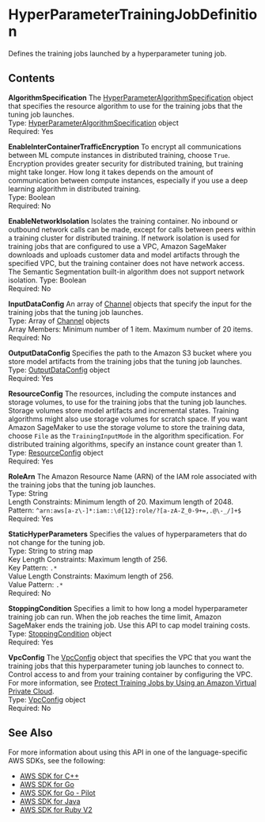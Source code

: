 # HyperParameterTrainingJobDefinition<a name="API_HyperParameterTrainingJobDefinition"></a>

Defines the training jobs launched by a hyperparameter tuning job\.

## Contents<a name="API_HyperParameterTrainingJobDefinition_Contents"></a>

 **AlgorithmSpecification**   <a name="SageMaker-Type-HyperParameterTrainingJobDefinition-AlgorithmSpecification"></a>
The [HyperParameterAlgorithmSpecification](API_HyperParameterAlgorithmSpecification.md) object that specifies the resource algorithm to use for the training jobs that the tuning job launches\.  
Type: [HyperParameterAlgorithmSpecification](API_HyperParameterAlgorithmSpecification.md) object  
Required: Yes

 **EnableInterContainerTrafficEncryption**   <a name="SageMaker-Type-HyperParameterTrainingJobDefinition-EnableInterContainerTrafficEncryption"></a>
To encrypt all communications between ML compute instances in distributed training, choose `True`\. Encryption provides greater security for distributed training, but training might take longer\. How long it takes depends on the amount of communication between compute instances, especially if you use a deep learning algorithm in distributed training\.  
Type: Boolean  
Required: No

 **EnableNetworkIsolation**   <a name="SageMaker-Type-HyperParameterTrainingJobDefinition-EnableNetworkIsolation"></a>
Isolates the training container\. No inbound or outbound network calls can be made, except for calls between peers within a training cluster for distributed training\. If network isolation is used for training jobs that are configured to use a VPC, Amazon SageMaker downloads and uploads customer data and model artifacts through the specified VPC, but the training container does not have network access\.  
The Semantic Segmentation built\-in algorithm does not support network isolation\.
Type: Boolean  
Required: No

 **InputDataConfig**   <a name="SageMaker-Type-HyperParameterTrainingJobDefinition-InputDataConfig"></a>
An array of [Channel](API_Channel.md) objects that specify the input for the training jobs that the tuning job launches\.  
Type: Array of [Channel](API_Channel.md) objects  
Array Members: Minimum number of 1 item\. Maximum number of 20 items\.  
Required: No

 **OutputDataConfig**   <a name="SageMaker-Type-HyperParameterTrainingJobDefinition-OutputDataConfig"></a>
Specifies the path to the Amazon S3 bucket where you store model artifacts from the training jobs that the tuning job launches\.  
Type: [OutputDataConfig](API_OutputDataConfig.md) object  
Required: Yes

 **ResourceConfig**   <a name="SageMaker-Type-HyperParameterTrainingJobDefinition-ResourceConfig"></a>
The resources, including the compute instances and storage volumes, to use for the training jobs that the tuning job launches\.  
Storage volumes store model artifacts and incremental states\. Training algorithms might also use storage volumes for scratch space\. If you want Amazon SageMaker to use the storage volume to store the training data, choose `File` as the `TrainingInputMode` in the algorithm specification\. For distributed training algorithms, specify an instance count greater than 1\.  
Type: [ResourceConfig](API_ResourceConfig.md) object  
Required: Yes

 **RoleArn**   <a name="SageMaker-Type-HyperParameterTrainingJobDefinition-RoleArn"></a>
The Amazon Resource Name \(ARN\) of the IAM role associated with the training jobs that the tuning job launches\.  
Type: String  
Length Constraints: Minimum length of 20\. Maximum length of 2048\.  
Pattern: `^arn:aws[a-z\-]*:iam::\d{12}:role/?[a-zA-Z_0-9+=,.@\-_/]+$`   
Required: Yes

 **StaticHyperParameters**   <a name="SageMaker-Type-HyperParameterTrainingJobDefinition-StaticHyperParameters"></a>
Specifies the values of hyperparameters that do not change for the tuning job\.  
Type: String to string map  
Key Length Constraints: Maximum length of 256\.  
Key Pattern: `.*`   
Value Length Constraints: Maximum length of 256\.  
Value Pattern: `.*`   
Required: No

 **StoppingCondition**   <a name="SageMaker-Type-HyperParameterTrainingJobDefinition-StoppingCondition"></a>
Specifies a limit to how long a model hyperparameter training job can run\. When the job reaches the time limit, Amazon SageMaker ends the training job\. Use this API to cap model training costs\.  
Type: [StoppingCondition](API_StoppingCondition.md) object  
Required: Yes

 **VpcConfig**   <a name="SageMaker-Type-HyperParameterTrainingJobDefinition-VpcConfig"></a>
The [VpcConfig](API_VpcConfig.md) object that specifies the VPC that you want the training jobs that this hyperparameter tuning job launches to connect to\. Control access to and from your training container by configuring the VPC\. For more information, see [Protect Training Jobs by Using an Amazon Virtual Private Cloud](https://docs.aws.amazon.com/sagemaker/latest/dg/train-vpc.html)\.  
Type: [VpcConfig](API_VpcConfig.md) object  
Required: No

## See Also<a name="API_HyperParameterTrainingJobDefinition_SeeAlso"></a>

For more information about using this API in one of the language\-specific AWS SDKs, see the following:
+  [AWS SDK for C\+\+](https://docs.aws.amazon.com/goto/SdkForCpp/sagemaker-2017-07-24/HyperParameterTrainingJobDefinition) 
+  [AWS SDK for Go](https://docs.aws.amazon.com/goto/SdkForGoV1/sagemaker-2017-07-24/HyperParameterTrainingJobDefinition) 
+  [AWS SDK for Go \- Pilot](https://docs.aws.amazon.com/goto/SdkForGoPilot/sagemaker-2017-07-24/HyperParameterTrainingJobDefinition) 
+  [AWS SDK for Java](https://docs.aws.amazon.com/goto/SdkForJava/sagemaker-2017-07-24/HyperParameterTrainingJobDefinition) 
+  [AWS SDK for Ruby V2](https://docs.aws.amazon.com/goto/SdkForRubyV2/sagemaker-2017-07-24/HyperParameterTrainingJobDefinition) 
